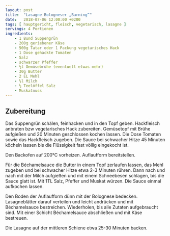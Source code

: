 ```yaml
---
layout: post
title:  "Lasagne Bologneser „Barning“"
date:   2018-07-06 12:00:00 +0200
tags: [ hauptgericht, fleisch, vegetarisch, lasagne ]
servings: 4 Portionen
ingredients:
    - 1 Bund Suppengrün
    - 200g geriebener Käse
    - 500g Tatar oder 1 Packung vegetarisches Hack
    - 1 Dose gehackte Tomaten
    - Salz
    - schwarzer Pfeffer
    - ½l Gemüsebrühe (eventuell etwas mehr)
    - 30g Butter
    - 2 EL Mehl
    - ½l Milch
    - ½ Teelöffel Salz
    - Muskatnuss
---
```


## Zubereitung

Das Suppengrün schälen, feinhacken und in den Topf geben. Hackfleisch anbraten bzw vegetarisches Hack zubereiten. Gemüsetopf mit Brühe aufgießen und 20 Minuten geschlossen kochen lassen. Die Dose Tomaten sowie das Hackfleisch zugeben. Die Sauce bei schwacher Hitze 45 Minuten köcheln lassen bis die Flüssigkeit fast völlig eingekocht ist.

Den Backofen auf 200°C vorheizen. Auflaufform bereitstellen.

Für die Béchamelsauce die Butter in einem Topf zerlaufen lassen, das Mehl zugeben und bei schwacher Hitze etwa 2-3 Minuten rühren. Dann nach und nach mit der Milch aufgießen und mit einem Schneebesen schlagen, bis die Sauce glatt ist. Mit 1TL Salz, Pfeffer und Muskat würzen. Die Sauce einmal aufkochen lassen.

Den Boden der Auflaufform dünn mit der Bolognese bedecken. Lasagneblätter darauf verteilen und leicht andrücken und mit Béchamelsauce bestreichen. Wiederholen, bis alle Zutaten aufgebraucht sind. Mit einer Schicht Béchamelsauce abschließen und mit Käse bestreuen.

Die Lasagne auf der mittleren Schiene etwa 25-30 Minuten backen.
